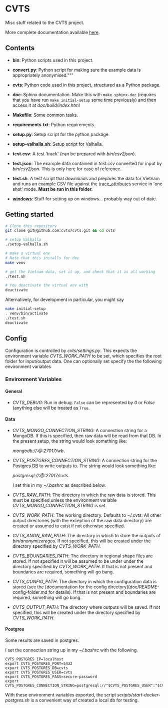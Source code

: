 # CVTS

Misc stuff related to the CVTS project.

More complete documentation available [here](https://cvts.github.io/cvts/).



## Contents

- **bin**: Python scripts used in this project.

- **convert.py**: Python script for making sure the example data is
  appropriately anonymised."""

- **cvts**: Python code used in this project, structured as a Python package.

- **doc**: Sphinx documentation. Make this with `make sphinx-doc` (requires
  that you have run `make initial-setup` some time previously) and then access
  it at *doc/build/index.html*

- **Makefile**: Some common tasks.

- **requirements.txt**: Python requirements.

- **setup.py**: Setup script for the python package.

- **setup-valhalla.sh**: Setup script for Valhalla.

- **test.csv**: A test 'track' (can be prepared with *bin/csv2json*).

- **test.json**: The example data contained in *test.csv* converted for input by
  *bin/csv2json*. This is only here for ease of reference.

- **test.sh**: A test script that downloads and prepares the data for Vietnam
  and runs an example CSV file against the
  [trace_attributes](https://valhalla.readthedocs.io/en/latest/api/map-matching/api-reference/#outputs-of-trace_attributes)
  service in 'one shot' mode. **Must be run in this folder.**

- **[windows](./windows/README.md)**: Stuff for setting up on windows...
  probably way out of date.



## Getting started

```bash
# Clone this repository
git clone git@github.com:cvts/cvts.git && cd cvts

# setup Valhalla
./setup-valhalla.sh

# make a virtual env
# Note that this installs for dev
make venv

# get the Vietnam data, set it up, and check that it is all working
./test.sh

# You deactivate the virtual env with
deactivate
```


Alternatively, for development in particular, you might say

```bash
make initial-setup
. venv/bin/activate
./test.sh
deactivate
```



## Config

Configuration is controlled by *cvts/settings.py*. This expects the environment
variable *CVTS_WORK_PATH* to be set, which specifies the root folder for input/output
data. One can optionally set specify the the following environment variables

### Environment Variables

#### General

- *CVTS_DEBUG*: Run in debug. `False` can be represented by *0* or *False*
  (anything else will be treated as `True`.


#### Data

- *CVTS_MONGO_CONNECTION_STRING*: A connection string for a MongoDB. If this is
  specified, then raw data will be read from that DB. In the present setup, the
  string would look something like:

  *mongodb://<username>:<password>@<host-ip-or-name>:27017/wb*.

- *CVTS_POSTGRES_CONNECTION_STRING*: A connection string for the Postgres DB to
  write outputs to. The string would look something like:

  *postgresql://<username>:<password>@<host-ip-or-name>:27017/cvts*.

  I set this in my *~/.bashrc* as described below.

- *CVTS_RAW_PATH*: The directory in which the raw data is stored. This must be
  specified unless the environment variable *CVTS_MONGO_CONNECTION_STRING* is
  set.

- *CVTS_WORK_PATH*: The working directory. Defaults to *~/.cvts*. All other
  output directories (with the exception of the raw data directory) are
  created or assumed to exist if not otherwise specified.

- *CVTS_ANON_RAW_PATH*: The directory in which to store the outputs of
  *bin/anonymizeregos*. If not specified, this will be created under the
  directory specified by *CVTS_WORK_PATH*.

- *CVTS_BOUNDARIES_PATH*: The directory in regional shape files are stored. If
  not specified it will be assumed to be under under the directory specified by
  *CVTS_WORK_PATH*. If that is not present and boundaries are required,
  something will go bang.

- *CVTS_CONFIG_PATH*: The directory in which the configuration data is stored
  (see the [documentation for the config directory](doc/README-config-folder.md
  for details). If that is not present and boundaries are required, something
  will go bang.

- *CVTS_OUTPUT_PATH*: The directory where outputs will be saved. If not
  specified, this will be created under the directory specified by
  *CVTS_WORK_PATH*.


#### Postgres

Some results are saved in postgres.

I set the connection string up in my *~/.bashrc* with the following.

```
CVTS_POSTGRES_IP=localhost
export CVTS_POSTGRES_PORT=5432
export CVTS_POSTGRES_DB=cvts
export CVTS_POSTGRES_USER=cvts
export CVTS_POSTGRES_PASS=secure-password
export CVTS_POSTGRES_CONNECTION_STRING=postgresql://"$CVTS_POSTGRES_USER":"$CVTS_POSTGRES_PASS"@"$CVTS_POSTGRES_IP":"$CVTS_POSTGRES_PORT"/"$CVTS_POSTGRES_DB"
```

With these environment variables exported, the script *scripts/start-docker-postgres.sh* is a convenient way of created a local db for testing.
